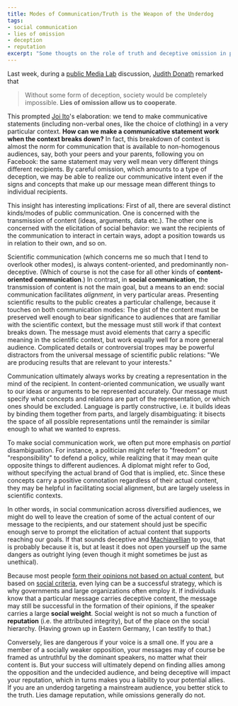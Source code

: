 ```yaml
---
title: Modes of Communication/Truth is the Weapon of the Underdog
tags:
- social communication
- lies of omission
- deception
- reputation
excerpt: "Some thougts on the role of truth and deceptive omission in public communication"
---
```


Last week, during a [public Media Lab](http://www.media.mit.edu/events/2014/06/12/media-lab-conversations-series-judith-donath) discussion, [Judith Donath](http://smg.media.mit.edu/people/judith/jsd.about.html) remarked that

> Without some form of deception, society would be completely impossible. **Lies of omission allow us to cooperate**. 

This prompted [Joi Ito](http://en.wikipedia.org/wiki/Joi_Ito)'s elaboration: we tend to make communicative statements (including non-verbal ones, like the choice of clothing) in a very particular context. **How can we make a communicative statement work when the context breaks down?** In fact, this breakdown of context is almost the norm for communication that is available to non-homogenous audiences, say, both your peers and your parents, following you on Facebook: the same statement may very well mean very different things different recipients. By careful omission, which amounts to a type of deception, we may be able to realize our communicative intent even if the signs and concepts that make up our message mean different things to individual recipients.

This insight has interesting implications: First of all, there are several distinct kinds/modes of public communication. One is concerned with the transmission of content (ideas, arguments, data etc.). The other one is concerned with the elicitation of social behavior: we want the recipients of the communication to interact in certain ways, adopt a position towards us in relation to their own, and so on.

Scientific communication (which concerns me so much that I tend to overlook other modes), is always content-oriented, and predominantly non-deceptive. (Which of course is not the case for all other kinds of **content-oriented communication**.) In contrast, in **social communication**, the transmission of content is not the main goal, but a means to an end: social communication facilitates _alignment_, in very particular areas. Presenting scientific results to the public creates a particular challenge, because it touches on both communication modes: The gist of the content must be preserved well enough to bear significance to audiences that are familiar with the scientific context, but the message must still work if that context breaks down. The message must avoid elements that carry a specific meaning in the scientific context, but work equally well for a more general audience. Complicated details or controversial tropes may be powerful distractors from the universal message of scientific public relations: "We are producing results that are relevant to your interests."

Communication ultimately always works by creating a representation in the mind of the recipient. In content-oriented communication, we usually want to our ideas or arguments to be represented accurately. Our message must specify what concepts and relations are part of the representation, or which ones should be excluded. Language is partly constructive, i.e. it builds ideas by binding them together from parts, and largely disambiguating: it bisects the space of all possible representations until the remainder is similar enough to what we wanted to express.

To make social communication work, we often put more emphasis on _partial_ disambiguation. For instance, a politician might refer to "freedom" or "responsibility" to defend a policy, while realizing that it may mean quite opposite things to different audiences.  A diplomat might refer to God, without specifying the actual brand of God that is implied, etc. Since these concepts carry a positive connotation regardless of their actual content, they may be helpful in facilitating social alignment, but are largely useless in scientific contexts.

In other words, in social communication across diversified audiences, we might do well to leave the creation of some of the actual content of our message to the recipients, and our statement should just be specific enough serve to prompt the elicitation of actual content that supports reaching our goals. If that sounds deceptive and [Machiavellian](http://en.wikipedia.org/wiki/Machiavellianism) to you, that is probably because it is, but at least it does not open yourself up the same dangers as outright lying (even though it might sometimes be just as unethical).

Because most people [form their opinions not based on actual content](/the-plight-of-nerds/), but based on [social criteria](http://en.wikipedia.org/wiki/Edward_Bernays), even lying can be a successful strategy, which is why governments and large organizations often employ it. If individuals know that a particular message carries deceptive content, the message may still be successful in the formation of their opinions, if the speaker carries a large **social weight**. Social weight is not so much a function of **reputation** (i.e. the attributed integrity), but of the place on the social hierarchy. (Having grown up in Eastern Germany, I can testify to that.)

Conversely, lies are dangerous if your voice is a small one. If you are a member of a socially weaker opposition, your messages may of course be framed as untruthful by the dominant speakers, no matter what their content is. But your success will ultimately depend on finding allies among the opposition and the undecided audience, and being deceptive will impact your reputation, which in turns makes you a liability to your potential allies. If you are an underdog targeting a mainstream audience, you better stick to the truth. Lies damage reputation, while omissions generally do not.